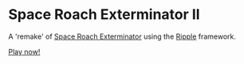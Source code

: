 # Space Roach Exterminator II

A 'remake' of [Space Roach Exterminator](https://dl.dropboxusercontent.com/u/40178155/SpaceRoachExterminator.html) using the [Ripple](https://github.com/stjahns/ripple) framework.

[Play now!](https://dl.dropboxusercontent.com/u/40178155/space-roach-exterminator-ii.jar)
